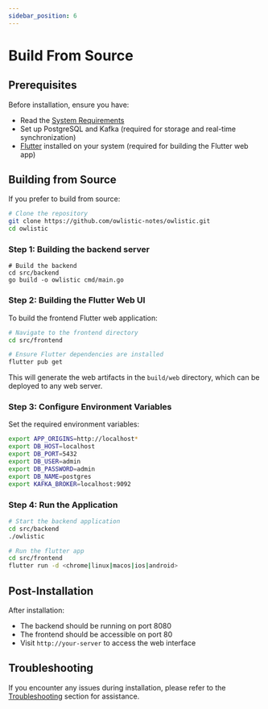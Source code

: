 ```yaml
---
sidebar_position: 6
---
```


# Build From Source

## Prerequisites

Before installation, ensure you have:

- Read the [System Requirements](system-requirements.md)
- Set up PostgreSQL and Kafka (required for storage and real-time synchronization)
- [Flutter](https://flutter.dev/docs/get-started/install) installed on your system (required for building the Flutter web app)

## Building from Source

If you prefer to build from source:

```bash
# Clone the repository
git clone https://github.com/owlistic-notes/owlistic.git
cd owlistic
```

### Step 1: Building the backend server

```
# Build the backend
cd src/backend
go build -o owlistic cmd/main.go
```

### Step 2: Building the Flutter Web UI

To build the frontend Flutter web application:

```bash
# Navigate to the frontend directory
cd src/frontend

# Ensure Flutter dependencies are installed
flutter pub get
```

This will generate the web artifacts in the `build/web` directory, which can be deployed to any web server.


### Step 3: Configure Environment Variables

Set the required environment variables:

```bash
export APP_ORIGINS=http://localhost*
export DB_HOST=localhost
export DB_PORT=5432
export DB_USER=admin
export DB_PASSWORD=admin
export DB_NAME=postgres
export KAFKA_BROKER=localhost:9092
```

### Step 4: Run the Application

```bash
# Start the backend application
cd src/backend
./owlistic

# Run the flutter app
cd src/frontend
flutter run -d <chrome|linux|macos|ios|android>
```

## Post-Installation

After installation:
- The backend should be running on port 8080
- The frontend should be accessible on port 80
- Visit `http://your-server` to access the web interface

## Troubleshooting

If you encounter any issues during installation, please refer to the [Troubleshooting](../troubleshooting/common-issues.md) section for assistance.
